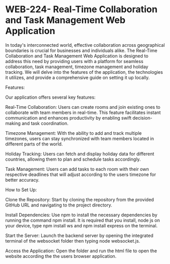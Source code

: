 # WEB-224- Real-Time Collaboration and Task Management Web Application

In today's interconnected world, effective collaboration across geographical boundaries is crucial for businesses and individuals alike. The Real-Time Collaboration and Task Management Web Application is designed to address this need by providing users with a platform for seamless collaboration, task management, timezone management and holiday tracking. We will delve into the features of the application, the technologies it utilizes, and provide a comprehensive guide on setting it up locally.


Features:

Our application offers several key features:

Real-Time Collaboration: Users can create rooms and join existing ones to collaborate with team members in real-time. This feature facilitates instant communication and enhances productivity by enabling swift decision-making and task coordination.

Timezone Management: With the ability to add and track multiple timezones, users can stay synchronized with team members located in different parts of the world.

Holiday Tracking: Users can fetch and display holiday data for different countries, allowing them to plan and schedule tasks accordingly.

Task Management: Users can add tasks to each room with their own respective deadlines that will adjust according to the users timezone for better accuracy. 



How to Set Up:

Clone the Repository: Start by cloning the repository from the provided GitHub URL and navigating to the project directory.

Install Dependencies: Use npm to install the necessary dependencies by running the command npm install. It is required that you install, node js on your device, type npm install ws and npm install express on the terminal.

Start the Server: Launch the backend server by opening the integrated terminal of the websocket folder then typing node websocket.js.

Access the Application: Open the folder and run the html file to open the website according the the users browser application.
